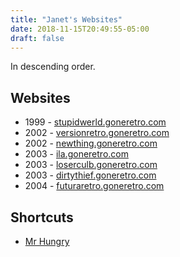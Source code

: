 ```yaml
---
title: "Janet's Websites"
date: 2018-11-15T20:49:55-05:00
draft: false
---
```


In descending order.

<h2>Websites</h2>
<ul>
  <li>1999 - <a href="stupidwerld.goneretro.com">stupidwerld.goneretro.com</a></li>
  <li>2002 - <a href="versionretro.goneretro.com">versionretro.goneretro.com</a></li>
  <li>2002 - <a href="newthing.goneretro.com">newthing.goneretro.com</a></li>
  <li>2003 - <a href="ila.goneretro.com">ila.goneretro.com</a></li>
  <li>2003 - <a href="loserculb.goneretro.com">loserculb.goneretro.com</a></li>
  <li>2003 - <a href="dirtythief.goneretro.com">dirtythief.goneretro.com</a></li>
  <li>2004 - <a href="futuraretro.goneretro.com">futuraretro.goneretro.com</a></li>

</ul>

<h2>Shortcuts</h2>
<ul>
<li><a href="http://versionretro.goneretro.com/hungry/index.html">Mr Hungry</a></li>
</ul>

